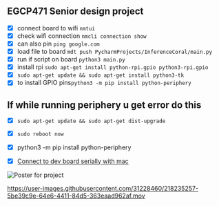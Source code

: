 ## EGCP471 Senior design project

- [x] connect board to wifi `nmtui`
- [x] check wifi connection `nmcli connection show`
- [x] can also pin `ping google.com`
- [x] load file to board `mdt push PycharmProjects/InferenceCoral/main.py`
- [x] run if script on board `python3 main.py`
- [x] install rpi `sudo apt-get install python-rpi.gpio python3-rpi.gpio`
- [x] `sudo apt-get update && sudo apt-get install python3-tk`
- [x] to install GPIO pins`python3 -m pip install python-periphery`

## If while running periphery u get error do this
- [x] `sudo apt-get update && sudo apt-get dist-upgrade`
- [x] `sudo reboot now`


- [x] python3 -m pip install python-periphery

- [x] [Connect to dev board serially with mac](https://coral.ai/docs/dev-board/serial-console/#connect-with-macos)

![Poster for project](https://github.com/jge162/471-SeniorDesign/blob/main/Poster.png?raw=true)

https://user-images.githubusercontent.com/31228460/218235257-5be39c9e-64e6-4411-84d5-363eaad962af.mov


